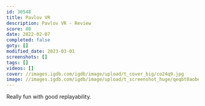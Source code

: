 ```yaml
---
id: 30548
title: Pavlov VR
description: Pavlov VR - Review
score: 80
date: 2022-02-07
completed: false
goty: []
modified_date: 2023-03-01
screenshots: []
tags: []
videos: []
cover: //images.igdb.com/igdb/image/upload/t_cover_big/co24q9.jpg
image: //images.igdb.com/igdb/image/upload/t_screenshot_huge/qeqbt0aobedwcccttfh9.jpg
---
```

Really fun with good replayability.